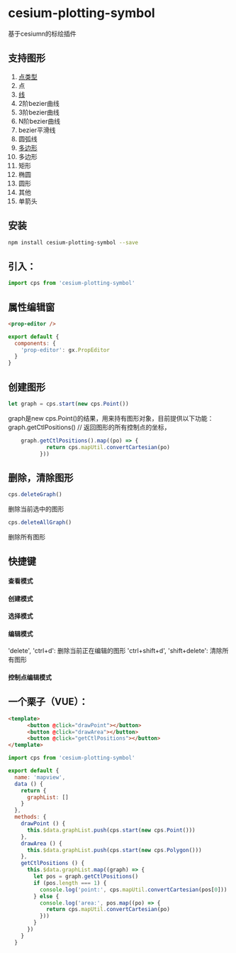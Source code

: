 # cesium-plotting-symbol
基于cesiumn的标绘插件

## 支持图形
1. [点类型](https://github.com/renshuo/cesium-plotting-symbol/tree/master/src/Point)
  1. 点
2. [线](https://github.com/renshuo/cesium-plotting-symbol/tree/master/src/Polyline)
  1. 2阶bezier曲线
  2. 3阶bezier曲线
  3. N阶bezier曲线
  4. bezier平滑线
  5. 圆弧线
3. [多边形](https://github.com/renshuo/cesium-plotting-symbol/tree/master/src/Polygon)
  1. 多边形
  2. 矩形
  3. 椭圆
  4. 圆形
4. 其他
  1. 单箭头

## 安装
```bash
npm install cesium-plotting-symbol --save
```

## 引入： 
```javascript
import cps from 'cesium-plotting-symbol'
```
## 属性编辑窗
```html
<prop-editor />
```

```javascript
export default {
  components: {
    'prop-editor': gx.PropEditor
  }
}
```


## 创建图形
```javascript
let graph = cps.start(new cps.Point())
```

graph是new cps.Point()的结果，用来持有图形对象，目前提供以下功能：
graph.getCtlPositions() // 返回图形的所有控制点的坐标，
```javascript
    graph.getCtlPositions().map((po) => {
            return cps.mapUtil.convertCartesian(po)
          }))
```

## 删除，清除图形
```javascript
cps.deleteGraph()
```
删除当前选中的图形

```javascript
cps.deleteAllGraph()
```
删除所有图形


## 快捷键
#### 查看模式
#### 创建模式
#### 选择模式
#### 编辑模式
'delete', 'ctrl+d': 删除当前正在编辑的图形
'ctrl+shift+d', 'shift+delete': 清除所有图形
#### 控制点编辑模式


## 一个栗子（VUE）：
```html
<template>
      <button @click="drawPoint"></button>
      <button @click="drawArea"></button>
      <button @click="getCtlPositions"></button>
</template>
```
```javascript
import cps from 'cesium-plotting-symbol'

export default {
  name: 'mapview',
  data () {
    return {
      graphList: []
    }
  },
  methods: {
    drawPoint () {
      this.$data.graphList.push(cps.start(new cps.Point()))
    },
    drawArea () {
      this.$data.graphList.push(cps.start(new cps.Polygon()))
    },
    getCtlPositions () {
      this.$data.graphList.map((graph) => {
        let pos = graph.getCtlPositions()
        if (pos.length === 1) {
          console.log('point:', cps.mapUtil.convertCartesian(pos[0]))
        } else {
          console.log('area:', pos.map((po) => {
            return cps.mapUtil.convertCartesian(po)
          }))
        }
      })
    }
  }
```
